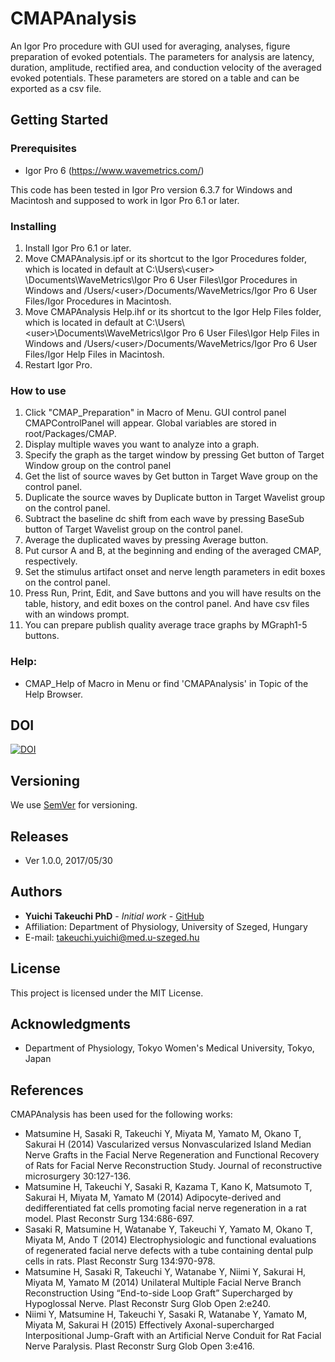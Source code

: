 # CMAPAnalysis
An Igor Pro procedure with GUI used for averaging, analyses, figure preparation of evoked potentials. The parameters for analysis are latency, duration, amplitude, rectified area, and conduction velocity of the averaged evoked potentials. These parameters are stored on a table and can be exported as a csv file.

## Getting Started

### Prerequisites
* Igor Pro 6 (https://www.wavemetrics.com/)

This code has been tested in Igor Pro version 6.3.7 for Windows and Macintosh and supposed to work in Igor Pro 6.1 or later.

### Installing
1. Install Igor Pro 6.1 or later.
2. Move CMAPAnalysis.ipf or its shortcut to the Igor Procedures folder, which is located in default at C:\Users\\<user\> \Documents\WaveMetrics\Igor Pro 6 User Files\Igor Procedures in Windows and /Users/\<user\>/Documents/WaveMetrics/Igor Pro 6 User Files/Igor Procedures in Macintosh.
3. Move CMAPAnalysis Help.ihf or its shortcut to the Igor Help Files folder, which is located in default at C:\Users\\<user\>\Documents\WaveMetrics\Igor Pro 6 User Files\Igor Help Files in Windows and /Users/\<user\>/Documents/WaveMetrics/Igor Pro 6 User Files/Igor Help Files in Macintosh.
4. Restart Igor Pro.

### How to use
1. Click "CMAP_Preparation" in Macro of Menu. GUI control panel CMAPControlPanel will appear. Global variables are stored in root/Packages/CMAP.
2. Display multiple waves you want to analyze into a graph.
3. Specify the graph as the target window by pressing Get button of Target Window group on the control panel
4. Get the list of source waves by Get button in Target Wave group on the control panel.
5. Duplicate the source waves by Duplicate button in Target Wavelist group on the control panel.
6. Subtract the baseline dc shift from each wave by pressing BaseSub button of Target Wavelist group on the control panel.
7. Average the duplicated waves by pressing Average button.
8. Put cursor A and B, at the beginning and ending of the averaged CMAP, respectively.
9. Set the stimulus artifact onset and nerve length parameters in edit boxes on the control panel.
10. Press Run, Print, Edit, and Save buttons and you will have results on the table, history, and edit boxes on the control panel. And have csv files with an windows prompt.
11. You can prepare publish quality average trace graphs by MGraph1-5 buttons.

### Help:
* CMAP_Help of Macro in Menu or find 'CMAPAnalysis' in Topic of the Help Browser.

## DOI
[![DOI](https://zenodo.org/badge/92870255.svg)](https://zenodo.org/badge/latestdoi/92870255)

## Versioning
We use [SemVer](http://semver.org/) for versioning.

## Releases
* Ver 1.0.0, 2017/05/30

## Authors
* **Yuichi Takeuchi PhD** - *Initial work* - [GitHub](https://github.com/yuichi-takeuchi)
* Affiliation: Department of Physiology, University of Szeged, Hungary
* E-mail: takeuchi.yuichi@med.u-szeged.hu

## License
This project is licensed under the MIT License.

## Acknowledgments
* Department of Physiology, Tokyo Women's Medical University, Tokyo, Japan

## References
CMAPAnalysis has been used for the following works:
* Matsumine H, Sasaki R, Takeuchi Y, Miyata M, Yamato M, Okano T, Sakurai H (2014) Vascularized versus Nonvascularized Island Median Nerve Grafts in the Facial Nerve Regeneration and Functional Recovery of Rats for Facial Nerve Reconstruction Study. Journal of reconstructive microsurgery 30:127-136.
*  Matsumine H, Takeuchi Y, Sasaki R, Kazama T, Kano K, Matsumoto T, Sakurai H, Miyata M, Yamato M (2014) Adipocyte-derived and dedifferentiated fat cells promoting facial nerve regeneration in a rat model. Plast Reconstr Surg 134:686-697.
* Sasaki R, Matsumine H, Watanabe Y, Takeuchi Y, Yamato M, Okano T, Miyata M, Ando T (2014) Electrophysiologic and functional evaluations of regenerated facial nerve defects with a tube containing dental pulp cells in rats. Plast Reconstr Surg 134:970-978.
* Matsumine H, Sasaki R, Takeuchi Y, Watanabe Y, Niimi Y, Sakurai H, Miyata M, Yamato M (2014) Unilateral Multiple Facial Nerve Branch Reconstruction Using “End-to-side Loop Graft” Supercharged by Hypoglossal Nerve. Plast Reconstr Surg Glob Open 2:e240.
* Niimi Y, Matsumine H, Takeuchi Y, Sasaki R, Watanabe Y, Yamato M, Miyata M, Sakurai H (2015) Effectively Axonal-supercharged Interpositional Jump-Graft with an Artificial Nerve Conduit for Rat Facial Nerve Paralysis. Plast Reconstr Surg Glob Open 3:e416.
